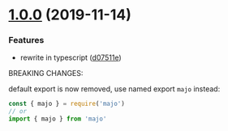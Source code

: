 # [1.0.0](https://github.com/egoist/majo/compare/v0.8.0...v1.0.0) (2019-11-14)

### Features

- rewrite in typescript ([d07511e](https://github.com/egoist/majo/commit/d07511e268d187d34c856a3742ec6e69afa011b0))

BREAKING CHANGES:

default export is now removed, use named export `majo` instead:

```js
const { majo } = require('majo')
// or
import { majo } from 'majo'
```
